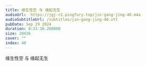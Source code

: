 ```yaml
---
title: 缘生性空 与 缘起无生
audioUrl:  https://jgj-r2.pingfury.top/jin-gang-jing-40.m4a
audioSubtitleUrl: /subtitles/jin-gang-jing-40.vtt
pubDate: Sep 29 2024
duration: 0:21:10.208000
size: 20426
cover: ""
index: 40
---
```

缘生性空 与 缘起无生